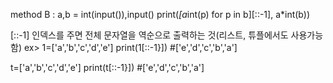 method B :
a,b = int(input()),input()
print(*[a*int(p) for p in b][::-1], a*int(b))

[::-1] 인덱스를 주면 전체 문자열을 역순으로 출력하는 것(리스트, 튜플에서도 사용가능함)
ex> 1=['a','b','c','d','e']
print(1[::-1}]) #['e','d','c','b','a']

t=['a','b','c','d','e']
print(t[::-1}]) #['e','d','c','b','a']


